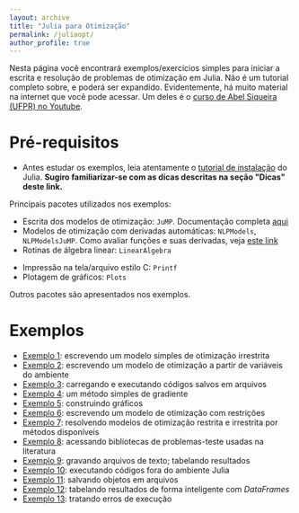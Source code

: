 ```yaml
---
layout: archive
title: "Julia para Otimização"
permalink: /juliaopt/
author_profile: true
---
```


Nesta página você encontrará exemplos/exercícios simples para iniciar a escrita e resolução de problemas de otimização em Julia. Não é um tutorial completo sobre, e poderá ser expandido. Evidentemente, há muito material na internet que você pode acessar. Um deles é o [curso de Abel Siqueira (UFPR) no Youtube](https://www.youtube.com/playlist?list=PLOOY0eChA1uyk_01nGJVmcQGvcJq9h6_6).


# Pré-requisitos

- Antes estudar os exemplos, leia atentamente o [tutorial de instalação](/julia/) do Julia. **Sugiro familiarizar-se com as dicas descritas na seção "Dicas" deste link.**

Principais pacotes utilizados nos exemplos:
- Escrita dos modelos de otimização: `JuMP`. Documentação completa [aqui](https://jump.dev/JuMP.jl/stable/)
- Modelos de otimização com derivadas automáticas: `NLPModels`, `NLPModelsJuMP`. Como avaliar funções e suas derivadas, veja [este link](https://github.com/JuliaSmoothOptimizers/NLPModels.jl)
- Rotinas de álgebra linear: `LinearAlgebra`
<!--- Armazenamento de matrizes esparsas: `SparseArrays`-->
- Impressão na tela/arquivo estilo C: `Printf`
- Plotagem de gráficos: `Plots`

Outros pacotes são apresentados nos exemplos.

# Exemplos

- [Exemplo 1](/juliaopt_ex1): escrevendo um modelo simples de otimização irrestrita
- [Exemplo 2](/juliaopt_ex2): escrevendo um modelo de otimização a partir de variáveis do ambiente
- [Exemplo 3](/juliaopt_ex3): carregando e executando códigos salvos em arquivos
- [Exemplo 4](/juliaopt_ex4): um método simples de gradiente
- [Exemplo 5](/juliaopt_ex5): construindo gráficos
- [Exemplo 6](/juliaopt_ex6): escrevendo um modelo de otimização com restrições
- [Exemplo 7](/juliaopt_ex7): resolvendo modelos de otimização restrita e irrestrita por métodos disponíveis
- [Exemplo 8](/juliaopt_ex8): acessando bibliotecas de problemas-teste usadas na literatura
- [Exemplo 9](/juliaopt_ex9): gravando arquivos de texto; tabelando resultados
- [Exemplo 10](/juliaopt_ex10): executando códigos fora do ambiente Julia
- [Exemplo 11](/juliaopt_ex11): salvando objetos em arquivos
- [Exemplo 12](/juliaopt_ex12): tabelando resultados de forma inteligente com *DataFrames*
- [Exemplo 13](/juliaopt_ex13): tratando erros de execução
